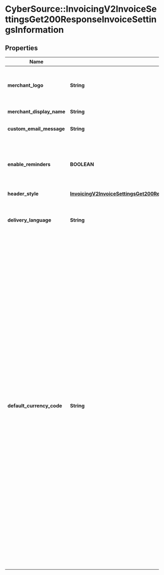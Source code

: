 # CyberSource::InvoicingV2InvoiceSettingsGet200ResponseInvoiceSettingsInformation

## Properties
Name | Type | Description | Notes
------------ | ------------- | ------------- | -------------
**merchant_logo** | **String** | The image file, which must be encoded in Base64 format. Supported file formats are &#x60;png&#x60;, &#x60;jpg&#x60;, and &#x60;gif&#x60;. The image file size restriction is 1 MB. | [optional] 
**merchant_display_name** | **String** | The merchant&#39;s display name shown on the invoice. | [optional] 
**custom_email_message** | **String** | The content of the email message that we send to your customers. | [optional] 
**enable_reminders** | **BOOLEAN** | Whether you would like us to send an auto-generated reminder email to your invoice recipients. Currently, this reminder email is sent five days before the invoice is due and one day after it is past due. | [optional] 
**header_style** | [**InvoicingV2InvoiceSettingsGet200ResponseInvoiceSettingsInformationHeaderStyle**](InvoicingV2InvoiceSettingsGet200ResponseInvoiceSettingsInformationHeaderStyle.md) |  | [optional] 
**delivery_language** | **String** | The language of the email that we send to your customers. Possible values are &#x60;zh-CN&#x60;, &#x60;zh-TW&#x60;, &#x60;en-US&#x60;, &#x60;fr-FR&#x60;, &#x60;de-DE&#x60;, &#x60;ja-JP&#x60;, &#x60;pt-BR&#x60;, &#x60;ru-RU&#x60; and &#x60;es-419&#x60;. | [optional] 
**default_currency_code** | **String** | Currency used for the order. Use the three-character [ISO Standard Currency Codes.](http://apps.cybersource.com/library/documentation/sbc/quickref/currencies.pdf)  #### Used by **Authorization** Required field.  **Authorization Reversal** For an authorization reversal (&#x60;reversalInformation&#x60;) or a capture (&#x60;processingOptions.capture&#x60; is set to &#x60;true&#x60;), you must use the same currency that you used in your payment authorization request.  #### PIN Debit Currency for the amount you requested for the PIN debit purchase. This value is returned for partial authorizations. The issuing bank can approve a partial amount if the balance on the debit card is less than the requested transaction amount. For the possible values, see the [ISO Standard Currency Codes](https://developer.cybersource.com/library/documentation/sbc/quickref/currencies.pdf). Returned by PIN debit purchase.  For PIN debit reversal requests, you must use the same currency that was used for the PIN debit purchase or PIN debit credit that you are reversing. For the possible values, see the [ISO Standard Currency Codes](https://developer.cybersource.com/library/documentation/sbc/quickref/currencies.pdf).  Required field for PIN Debit purchase and PIN Debit credit requests. Optional field for PIN Debit reversal requests.  #### GPX This field is optional for reversing an authorization or credit.  #### DCC for First Data Your local currency. For details, see the &#x60;currency&#x60; field description in [Dynamic Currency Conversion For First Data Using the SCMP API](http://apps.cybersource.com/library/documentation/dev_guides/DCC_FirstData_SCMP/DCC_FirstData_SCMP_API.pdf).  #### Tax Calculation Required for international tax and value added tax only. Optional for U.S. and Canadian taxes. Your local currency.  | [optional] 


